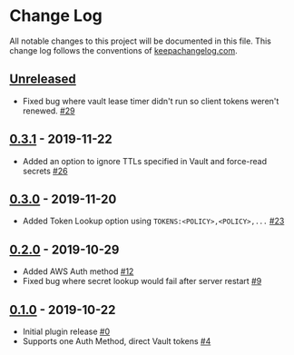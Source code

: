 Change Log
==========

All notable changes to this project will be documented in this file. This change
log follows the conventions of [keepachangelog.com](http://keepachangelog.com/).

## [Unreleased]
- Fixed bug where vault lease timer didn't run so client tokens weren't renewed.
  [#29](https://github.com/amperity/gocd-vault-secrets/pull/29)

## [0.3.1] - 2019-11-22
- Added an option to ignore TTLs specified in Vault and force-read secrets
  [#26](https://github.com/amperity/gocd-vault-secrets/issues/26)

## [0.3.0] - 2019-11-20
- Added Token Lookup option using `TOKENS:<POLICY>,<POLICY>,...`
  [#23](https://github.com/amperity/gocd-vault-secrets/issues/23)

## [0.2.0] - 2019-10-29
- Added AWS Auth method
  [#12](https://github.com/amperity/gocd-vault-secrets/pull/12)
- Fixed bug where secret lookup would fail after server restart
  [#9](https://github.com/amperity/gocd-vault-secrets/issues/9)

## [0.1.0] - 2019-10-22
- Initial plugin release
  [#0](https://media.giphy.com/media/o0eOCNkn7cSD6/giphy.gif)
- Supports one Auth Method, direct Vault tokens
  [#4](https://github.com/amperity/gocd-vault-secrets/pull/4)

[Unreleased]: https://github.com/amperity/gocd-vault-secrets/compare/v0.3.1...HEAD
[0.3.1]: https://github.com/amperity/gocd-vault-secrets/compare/v0.3.0...v0.3.1
[0.3.0]: https://github.com/amperity/gocd-vault-secrets/compare/v0.2.0...v0.3.0
[0.2.0]: https://github.com/amperity/gocd-vault-secrets/compare/v0.1.0...v0.2.0
[0.1.0]: https://github.com/amperity/gocd-vault-secrets/releases/tag/v0.1.0

